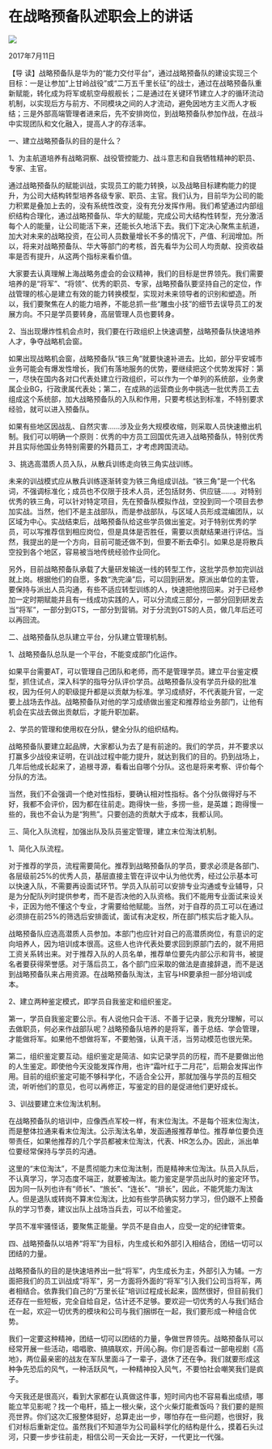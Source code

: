 # 在战略预备队述职会上的讲话
<img class="pv" src="https://api.visitor.plantree.me/visitor-badge/pv?namespace=plantree.me&key=renzhengfei-speeches/在新员工入职培训座谈会上的讲话.md">


2017年7月11日



【导  读】战略预备队是华为的“能力交付平台”，通过战略预备队的建设实现三个目标：一是让参加“上甘岭战役”或“二万五千里长征”的战士，通过在战略预备队重新赋能，转化成为将军或航空母舰舰长；二是通过在关键环节建立人才的循环流动机制，以实现后方与前方、不同模块之间的人才流动，避免因地方主义而人才板结；三是外部高端管理者进来后，先不安排岗位，到战略预备队参加作战，在战斗中实现团队和文化融入，提高人才的存活率。



一、建立战略预备队的目的是什么？

1、为主航道培养有战略洞察、战役管控能力、战斗意志和自我牺牲精神的职员、专家、主官。

通过战略预备队的赋能训战，实现员工的能力转换，以及战略目标建构能力的提升，为公司大结构转型培养各级专家、职员、主官。我们认为，目前华为公司的能力积累是叠加上去的，没有系统性改变，没有充分发挥作用。我们希望通过内部组织结构合理化，通过战略预备队、华大的赋能，完成公司大结构性转型，充分激活每个人的能量，让公司能活下来，还能长久地活下去。我们下定决心聚焦主航道，加大对未来的战略投资，在公司人员数量增长不多的情况下，产值、利润增加。所以，将来对战略预备队、华大等部门的考核，首先看华为公司人均贡献、投资收益率是否有提升，从这两个指标来看价值。

大家要去认真理解上海战略务虚会的会议精神，我们的目标是世界领先。我们需要培养的是“将军”、“将领”、优秀的职员、专家，战略预备队要坚持自己的定位，作战管理的核心是建立有效的能力转换模型，实现对未来领导者的识别和塑造。所以，我们要聚焦在人的能力培养，不能总抓一些“雕虫小技”的细节去误导员工的发展方向。不只是学员要转身，高层管理人员也要转身。

2、当出现爆炸性机会点时，我们要在行政组织上快速调整，战略预备队快速培养人才，争夺战略机会窗。

如果出现战略机会窗，战略预备队“铁三角”就要快速补进去。比如，部分平安城市业务可能会有爆发性增长，我们有落地服务的优势，要继续把这个优势发挥好：第一，尽快在国内各对口代表处建立行政组织，可以作为一个单列的系统部，业务隶属企业BG，行政隶属代表处；第二，在成熟的运营商业务中挑选一批优秀员工去组成这个系统部，加大战略预备队的入队和作用，只要考核达到标准，不特别要求经验，就可以进入预备队。

如果有些地区因战乱、自然灾害……涉及业务大规模收缩，则采取人员快速撤出机制。我们可以明确一个原则：优秀的中方员工回国优先进入战略预备队，特别优秀并且实际他国业务特别需要的外籍员工，才考虑跨国流动。

3、挑选高潜质人员入队，从散兵训练走向铁三角实战训练。

未来的训战模式应从散兵训练逐渐转变为铁三角组成训战。“铁三角”是一个代名词，不强调标准化；成员也不仅限于技术人员，还包括财务、供应链……。对特别优秀的铁三角，可以针对特定项目，先在预备队模拟作战，空投到同一个项目去参加实战。当然，他们不是主战部队，而是参战部队，与区域人员形成混编团队，以区域为中心。实战结束后，战略预备队给这些学员做出鉴定。对于特别优秀的学员，可以写推荐信到相应岗位，但是具体是否胜任，需要以贡献结果进行评估。当然，我提出的是一个方向，目前可能还做不到，但要不断去牵引。如果总是将散兵空投到各个地区，容易被当地传统经验作业同化。

另外，目前战略预备队承载了大量研发输送一线的转型工作，这批学员参加完训战就上岗。根据他们的自愿，多数“洗完澡”后，可以回到研发。原派出单位的主管，要保持与派出人员沟通，有些不适应转型训练的人，快速把他捞回来。对于已经参加一定时期赋能并且有一线成功实践的人，可以分流成三部分，一部分回到研发去当“将军”，一部分到GTS，一部分到营销。对于分流到GTS的人员，做几年后还可以再回流。

二、战略预备队总队建立平台，分队建立管理机制。

1、战略预备队总队是一个平台，不能变成部门化运作。

如果平台需要AT，可以管理自己团队和老师，而不是管理学员。建立平台鉴定模型，抓住试点，深入科学的指导分队评价学员。战略预备队没有学员升级的批准权，因为任何人的职级提升都是以贡献为标准。学习成绩好，不代表能升官，一定要上战场去作战。战略预备队对他的学习成绩做出鉴定和推荐给业务部门，让他有机会在实战去做出贡献后，才能升职加薪。

2、学员的管理和使用权在分队，健全分队的组织结构。

战略预备队要建立起品牌，大家都认为去了是有前途的。我们的学员，并不要求以打赢多少战役来证明，在训战过程中能力提升，就达到我们的目的。扔到战场上，几年后他成长起来了，追根寻源，看看出自哪个分队。这也是将来考察、评价每个分队的方法。

当然，我们不会强调一个绝对性指标，要确认相对性指标。各个分队做得好与不好，我都不会评价，因为都在往前走。跑得快一些，多捞一些，是英雄；跑得慢一些的，我也不会认为是“狗熊”。只要创造的贡献大于成本，我都认同。

三、简化入队流程，加强出队及队员鉴定管理，建立末位淘汰机制。

1、简化入队流程。

对于推荐的学员，流程需要简化。推荐到战略预备队的学员，要求必须是各部门、各层级前25%的优秀人员，基层直接主管在评议中认为他优秀，经过公示基本可以快速入队，不需要再设面试环节。学员入队前可以安排专业沟通或专业辅导，只是为分配队列时提供参考，而不是否决他的入队资格。我们不能用专业面试来设关卡，正因为他不懂这个专业，才需要给他赋能。当然，对于自荐的员工可以在通过必须排在前25%的筛选后安排面试，面试有决定权，所在部门核实后才能入队。

战略预备队应选高潜质人员参加。本部门也应针对自己的高潜质岗位，有意识的定向培养人，因为培训成本很高。这些人也许代表处要求回到原部门去的，就不用把工资关系转出来。对于推荐入队的人员名单，推荐单位要先内部公示和背书，被提名者要获得荣誉感。对于落后员工，各个部门应采取的做法是直接辞退，而不是送到战略预备队来占用资源。在战略预备队淘汰，主官与HR要承担一部分培训成本。

2、建立两种鉴定模式，即学员自我鉴定和组织鉴定。

第一，学员自我鉴定要公示。有人说他只会干活、不善于记录，我充分理解，可以去做职员，何必来作战部队呢？战略预备队培养的是将军，善于总结、学会管理，才能做将军。如果他不想做将军，不要勉强，认真干活，当劳动模范也很光荣。

第二，组织鉴定要互动。组织鉴定是简洁、如实记录学员的历程，而不是要做出他的人生鉴定。即使他今天没能发挥作用，也许“霜叶红于二月花”，后期会发挥出作用。目前的组织鉴定可能不够科学化，不适合全公开，那就加强与学员的互相交流，听听他们的意见，也可以再修正，写鉴定的目的是促进他们更好成长。

3、训战要建立末位淘汰机制。

在战略预备队的培训中，应像西点军校一样，有末位淘汰。不是每个班末位淘汰，而是整体拉通来看末位淘汰。公示淘汰名单，发函通报推荐单位。推荐单位要负连带责任，如果他推荐的几个学员都被末位淘汰，代表、HR怎么办。因此，派出单位要经常保持与学员的沟通。

这里的“末位淘汰”，不是贯彻能力末位淘汰制，而是精神末位淘汰。队员入队后，不认真学习，学习态度不端正，就要被淘汰。能力鉴定是学员出队时的鉴定环节。因为同一队列也许有“师长”、“旅长”、“连长”、“排长”，因此，不能凭能力淘汰人。但是退队或转岗不算末位淘汰，比如有些学员确实努力学习，但仍跟不上预备队的学习节奏，建议出队上战场当兵去，可以不给鉴定。

学员不准牢骚怪话，要聚焦正能量。学员不是自由人，应受一定的纪律管束。

四、战略预备队以培养“将军”为目标，内生成长和外部引入相结合，团结一切可以团结的力量。

战略预备队的目的是快速培养出一批“将军”，内生成长为主，外部引入为辅。一方面把我们的员工训战成“将军”，另一方面将外面的“将军”引入我们公司当将军，两者相结合。依靠我们自己的“万里长征”培训过程成长起来，固然很好，但目前我们还存在一些短板，完全自给自足，估计还不足够。要欢迎一切优秀的人与我们结合在一起，欢迎一切优秀的模块和公司与我们捆绑在一起，我们要形成一种组合优势。

我们一定要这种精神，团结一切可以团结的力量，争做世界领先。战略预备队可以经常开展一些活动，唱唱歌、搞搞联欢，开阔心胸。你们是否看过一部电视剧《高地》，两位最亲密的战友在军队里面斗了一辈子，退休了还在争。我们就要形成这种争先恐后的风气，一种活跃风气，一种精神投入风气，不要怕社会嘲笑我们是疯子。

今天我还是很高兴，看到大家都在认真做这件事，短时间内也不容易看出成绩，哪能立竿见影呢？找一个电杆，插上一根火柴，这个火柴灯能煮饭吗？我们要的是照亮世界。你们这次汇报整体挺好，总算走出一步，哪怕存在一些问题，也很好，我们对标后重新定位。虽然我们不知道华为公司最科学化的结构是什么，摸着石头过河，只要一步步往前走，相信公司一天会比一天好，一代更比一代强。
